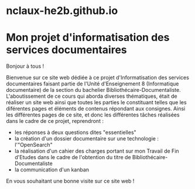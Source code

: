 # nclaux-he2b.github.io
<h1> Mon projet d'informatisation des services documentaires </h1>
<body>
Bonjour à tous !

Bienvenue sur ce site web dédiée à ce projet d'Informatisation des services documentaires faisant partie de l'Unité d'Enseignement 8 (Informatique documentaire) de la section du bachelier Bibliothécaire-Documentaliste.
L'aboutissement de ce cours qui aborda diverses thématiques, était de réaliser un site web ainsi que toutes les parties le constituant telles que les diférentes pages et éléments de contenus répondant aux consignes. 
Ainsi les différentes pages de ce site, et donc les différentes tâches réalisées dans le cadre de ce projet, reprendront : 
- les réponses à deux questions dites "essentielles"
- la création d'un dossier documentaire sur une technologie : l'"OpenSearch"
- la réalisation d'un cahier des charges portant sur mon Travail de Fin d'Etudes dans le cadre de l'obtention du titre de Bibliothécaire-Documentaliste
- la communication d'un kanban 

En vous souhaitant une bonne visite sur ce site web ! 
</body>
